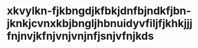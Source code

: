 # xkvylkn-fjkbngdjkfbkjdnfbjndkfjbn-jknkjcvnxkbjbngljhbnuidyvfiljfjkhkjjjfnjnvjkfnjvnjvnjnfjsnjvfnjkds